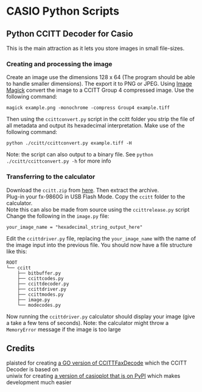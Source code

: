CASIO Python Scripts
====================

Python CCITT Decoder for Casio
------------------------------

This is the main attraction as it lets you store images in small file-sizes.

### Creating and processing the image

Create an image use the dimensions 128 x 64 (The program should be able to handle 
smaller dimensions). The export it to PNG or JPEG. Using [Image Magick](https://imagemagick.org) convert the image to a CCITT Group 4 compressed image. Use the following command:  

    magick example.png -monochrome -compress Group4 example.tiff  

Then using the `ccittconvert.py` script in the ccitt folder you strip the file of all metadata and output its hexadecimal interpretation. Make use of the following command:  

    python ./ccitt/ccittconvert.py example.tiff -H   

Note: the script can also output to a binary file. See `python ./ccitt/ccittconvert.py -h` for more info

### Transferring to the calculator

Download the `ccitt.zip` from [here](https://github.com/InfiniteLoopGameDev/CASIO-Python-Scripts/releases). Then extract the archive.  
Plug-in your fx-9860G in USB Flash Mode. Copy the `ccitt` folder to the calculator.   
Note this can also be made from source using the `ccittrelease.py` script
Change the following in the `image.py` file:  

    your_image_name = "hexadecimal_string_output_here"  

Edit the `ccittdriver.py` file, replacing the `your_image_name` with the name 
of the image input into the previous file. You should now have a file structure 
like this:  

    ROOT  
    └── ccitt  
        ├── bitbuffer.py  
        ├── ccittcodes.py  
        ├── ccittdecoder.py  
        ├── ccittdriver.py  
        ├── ccittmodes.py  
        ├── image.py  
        └── modecodes.py  
Now running the `ccittdriver.py` calculator should display your image (give a take 
a few tens of seconds). Note: the calculator might throw a `MemoryError` message
if the image is too large

Credits
-------

plaisted for creating [a GO version of CCITTFaxDecode](https://github.com/plaisted/CCITTFaxDecode) which the CCITT Decoder is based on  
uniwix for creating [a version of casioplot that is on PyPI](https://github.com/uniwix/casioplot) which makes development much easier